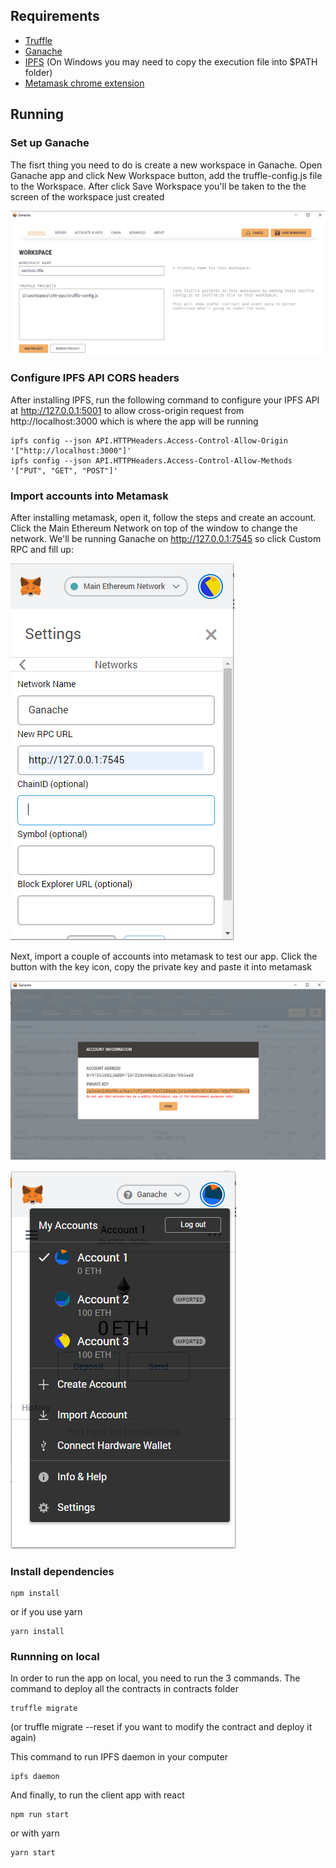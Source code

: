 ## Requirements

- [Truffle](https://www.trufflesuite.com/truffle)
- [Ganache](https://www.trufflesuite.com/ganache)
- [IPFS](https://docs.ipfs.io/guides/guides/install/) (On Windows you may need to copy the execution file into $PATH folder)
- [Metamask chrome extension](https://metamask.io/)

## Running

### Set up Ganache
The fisrt thing you need to do is create a new workspace in Ganache.
Open Ganache app and click New Workspace button, add the truffle-config.js file to the Workspace.
After click Save Workspace you'll be taken to the the screen of the workspace just created

![alt text](https://raw.githubusercontent.com/luongdn/eth-ppu/master/images/ganache-config-workspace.PNG)


### Configure IPFS API CORS headers

After installing IPFS, run the following command to configure your IPFS API at http://127.0.0.1:5001 to allow cross-origin request from http://localhost:3000 which is where the app will be running
```
ipfs config --json API.HTTPHeaders.Access-Control-Allow-Origin '["http://localhost:3000"]'
ipfs config --json API.HTTPHeaders.Access-Control-Allow-Methods '["PUT", "GET", "POST"]'
```

### Import accounts into Metamask
After installing metamask, open it, follow the steps and create an account.
Click the Main Ethereum Network on top of the window to change the network. We'll be running Ganache on http://127.0.0.1:7545
so click Custom RPC and fill up:

![alt text](https://raw.githubusercontent.com/luongdn/eth-ppu/master/images/metamask-custom-rpc.PNG)

Next, import a couple of accounts into metamask to test our app.
Click the button with the key icon, copy the private key and paste it into metamask

![alt text](https://raw.githubusercontent.com/luongdn/eth-ppu/master/images/ganache-private-key.PNG)

![alt text](https://raw.githubusercontent.com/luongdn/eth-ppu/master/images/metamask-import-account.PNG)


### Install dependencies
```
npm install
```
or if you use yarn
```
yarn install
```

### Runnning on local
In order to run the app on local, you need to run the 3 commands.
The command to deploy all the contracts in contracts folder
```
truffle migrate
```
(or truffle migrate --reset if you want to modify the contract and deploy it again)

This command to run IPFS daemon in your computer
```
ipfs daemon
```

And finally, to run the client app with react
```
npm run start
```
or with yarn
```
yarn start
```
